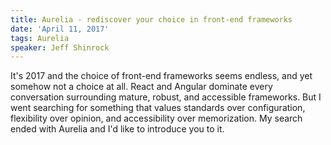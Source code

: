 ```yaml
---
title: Aurelia - rediscover your choice in front-end frameworks
date: 'April 11, 2017'
tags: Aurelia
speaker: Jeff Shinrock
---
```


It's 2017 and the choice of front-end frameworks seems endless, and yet somehow not a choice at all. React and Angular dominate every conversation surrounding mature, robust, and accessible frameworks. But I went searching for something that values standards over configuration, flexibility over opinion, and accessibility over memorization. My search ended with Aurelia and I'd like to introduce you to it.

